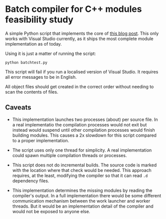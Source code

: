 # Batch compiler for C++ modules feasibility study

A simple Python script that implements the core of [this blog
post](https://nibblestew.blogspot.com/2019/08/building-c-modules-take-n1.html). This
only works with Visual Studio currently, as it ships the most complete
module implementation as of today.

Using it is just a matter of running the script:


    python batchtest.py

This script will fail if you run a localised version of Visual
Studio. It requires all error messages to be in English.

All object files should get created in the correct order without
needing to scan the contents of files.

## Caveats

- This implementation launches two processes (about) per source
  file. In a real implementatio the compilation processes would not
  exit but instead would suspend until other compilation processes
  would finish building modules. This causes a 2x slowdown for this
  script compared to a proper implementation.

- The script uses only one thread for simplicity. A real
  implementation could spawn multiple compilation threads or
  processes.

- This script does not do incremental builds. The source code is
  marked with the location where that check would be needed. This
  approach requires, at the least, modifying the compiler so that it
  can read `.d` dependency files.

- This implementation determines the missing modules by reading the
  compiler's output. In a full implementation there would be some
  different communication mechanism between the work launcher and
  worker threads. But it would be an implementation detail of the
  compiler and would not be exposed to anyone else.
